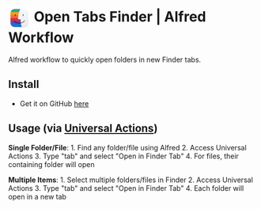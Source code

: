 # <img src="img/finder-tab-logo.png" alt="Open Tabs Finder Workflow Icon" width="45" align="center"/> Open Tabs Finder | Alfred Workflow

Alfred workflow to quickly open folders in new Finder tabs.

## Install

- Get it on GitHub [here](https://github.com/vanstrouble/opentab-alfred-workflow/releases)

## Usage (via [Universal Actions](https://www.alfredapp.com/universal-actions/))

**Single Folder/File**:
    1. Find any folder/file using Alfred
    2. Access Universal Actions
    3. Type "tab" and select "Open in Finder Tab"
    4. For files, their containing folder will open

**Multiple Items**:
    1. Select multiple folders/files in Finder
    2. Access Universal Actions
    3. Type "tab" and select "Open in Finder Tab"
    4. Each folder will open in a new tab
